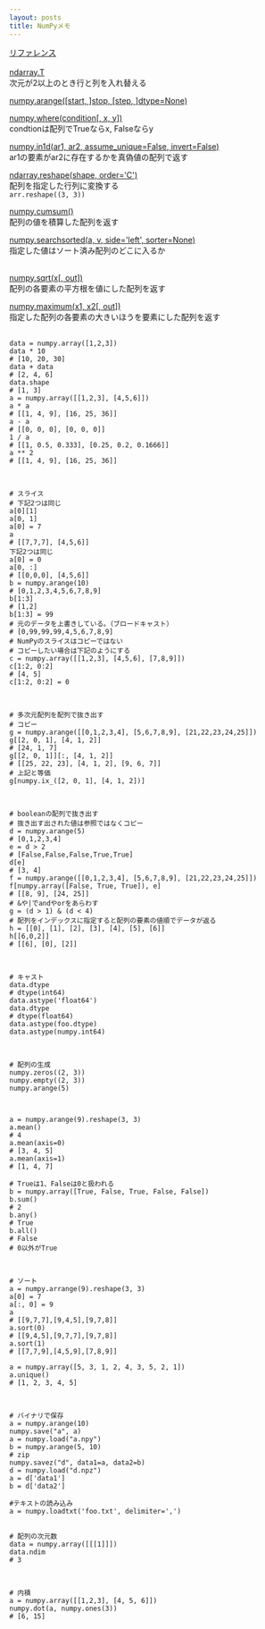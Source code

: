 ```yaml
---
layout: posts
title: NumPyメモ
---
```

[リファレンス](https://docs.scipy.org/doc/numpy-1.10.1/reference/index.html)  
<br>
[ndarray.T](https://docs.scipy.org/doc/numpy-1.10.0/reference/generated/numpy.ndarray.T.html)  
次元が2以上のとき行と列を入れ替える  

[numpy.arange([start, ]stop, [step, ]dtype=None)](https://docs.scipy.org/doc/numpy-1.10.1/reference/generated/numpy.arange.html)  

[numpy.where(condition[, x, y])](https://docs.scipy.org/doc/numpy-1.10.1/reference/generated/numpy.where.html)  
condtionは配列でTrueならx, Falseならy  

[numpy.in1d(ar1, ar2, assume_unique=False, invert=False)](https://docs.scipy.org/doc/numpy-1.10.1/reference/generated/numpy.in1d.html)  
ar1の要素がar2に存在するかを真偽値の配列で返す  

[ndarray.reshape(shape, order='C')](https://docs.scipy.org/doc/numpy-1.10.1/reference/generated/numpy.ndarray.reshape.html)   
配列を指定した行列に変換する   
`arr.reshape((3, 3))`

[numpy.cumsum()](https://docs.scipy.org/doc/numpy-1.10.0/reference/generated/numpy.cumsum.html)  
配列の値を積算した配列を返す  

[numpy.searchsorted(a, v, side='left', sorter=None)](https://docs.scipy.org/doc/numpy-1.10.0/reference/generated/numpy.searchsorted.html)  
指定した値はソート済み配列のどこに入るか  
<br>

[numpy.sqrt(x[, out])](https://docs.scipy.org/doc/numpy-1.10.1/reference/generated/numpy.sqrt.html)   
配列の各要素の平方根を値にした配列を返す   

[numpy.maximum(x1, x2[, out])](https://docs.scipy.org/doc/numpy-1.10.0/reference/generated/numpy.maximum.html)   
指定した配列の各要素の大きいほうを要素にした配列を返す  
<br>
```
data = numpy.array([1,2,3])
data * 10
# [10, 20, 30]
data + data
# [2, 4, 6]
data.shape
# [1, 3]
a = numpy.array([[1,2,3], [4,5,6]])
a * a
# [[1, 4, 9], [16, 25, 36]]
a - a
# [[0, 0, 0], [0, 0, 0]]
1 / a
# [[1, 0.5, 0.333], [0.25, 0.2, 0.1666]]
a ** 2
# [[1, 4, 9], [16, 25, 36]]



# スライス
# 下記2つは同じ
a[0][1]
a[0, 1]
a[0] = 7
a
# [[7,7,7], [4,5,6]]
下記2つは同じ
a[0] = 0
a[0, :]
# [[0,0,0], [4,5,6]]
b = numpy.arange(10)
# [0,1,2,3,4,5,6,7,8,9]
b[1:3]
# [1,2]
b[1:3] = 99
# 元のデータを上書きしている。（ブロードキャスト）
# [0,99,99,99,4,5,6,7,8,9]
# NumPyのスライスはコピーではない
# コピーしたい場合は下記のようにする
c = numpy.array([[1,2,3], [4,5,6], [7,8,9]])
c[1:2, 0:2]
# [4, 5]
c[1:2, 0:2] = 0



# 多次元配列を配列で抜き出す
# コピー
g = numpy.arange([[0,1,2,3,4], [5,6,7,8,9], [21,22,23,24,25]])
g[[2, 0, 1], [4, 1, 2]]
# [24, 1, 7]
g[[2, 0, 1]][:, [4, 1, 2]]
# [[25, 22, 23], [4, 1, 2], [9, 6, 7]]
# 上記と等価
g[numpy.ix_([2, 0, 1], [4, 1, 2])]



# booleanの配列で抜き出す
# 抜き出す出された値は参照ではなくコピー
d = numpy.arange(5)
# [0,1,2,3,4]
e = d > 2
# [False,False,False,True,True]
d[e]
# [3, 4]
f = numpy.arange([[0,1,2,3,4], [5,6,7,8,9], [21,22,23,24,25]])
f[numpy.array([False, True, True]), e]
# [[8, 9], [24, 25]]
# &や|でandやorをあらわす
g = (d > 1) & (d < 4)
# 配列をインデックスに指定すると配列の要素の値順でデータが返る
h = [[0], [1], [2], [3], [4], [5], [6]]
h[[6,0,2]]
# [[6], [0], [2]]



# キャスト
data.dtype
# dtype(int64)
data.astype('float64')
data.dtype
# dtype(float64)
data.astype(foo.dtype)
data.astype(numpy.int64)



# 配列の生成
numpy.zeros((2, 3))
numpy.empty((2, 3))
numpy.arange(5)



a = numpy.arange(9).reshape(3, 3)
a.mean()
# 4
a.mean(axis=0)
# [3, 4, 5]
a.mean(axis=1)
# [1, 4, 7]

# Trueは1、Falseは0と扱われる
b = numpy.array([True, False, True, False, False])
b.sum()
# 2
b.any()
# True
b.all()
# False
# 0以外がTrue



# ソート
a = numpy.arrange(9).reshape(3, 3)
a[0] = 7
a[:, 0] = 9
a
# [[9,7,7],[9,4,5],[9,7,8]]
a.sort(0)
# [[9,4,5],[9,7,7],[9,7,8]]
a.sort(1)
# [[7,7,9],[4,5,9],[7,8,9]]

a = numpy.array([5, 3, 1, 2, 4, 3, 5, 2, 1])
a.unique()
# [1, 2, 3, 4, 5]



# バイナリで保存
a = numpy.arange(10)
numpy.save("a", a)
a = numpy.load("a.npy")
b = numpy.arange(5, 10)
# zip
numpy.savez("d", data1=a, data2=b)
d = numpy.load("d.npz")
a = d['data1']
b = d['data2']

#テキストの読み込み
a = numpy.loadtxt('foo.txt', delimiter=',')


# 配列の次元数
data = numpy.array([[[1]]])
data.ndim
# 3



# 内積
a = numpy.array([[1,2,3], [4, 5, 6]])
numpy.dot(a, numpy.ones(3))
# [6, 15]
```
